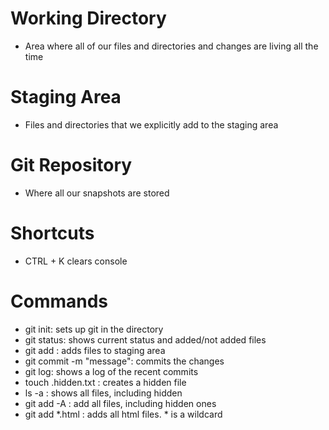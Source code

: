 # Working Directory
- Area where all of our files and directories and changes are living all the time

# Staging Area
- Files and directories that we explicitly add to the staging area

# Git Repository
- Where all our snapshots are stored

# Shortcuts

- CTRL + K clears console

# Commands

- git init: sets up git in the directory
- git status: shows current status and added/not added files
- git add <filename>: adds files to staging area
- git commit -m "message": commits the changes
- git log: shows a log of the recent commits
- touch .hidden.txt : creates a hidden file
- ls -a : shows all files, including hidden
- git add -A : add all files, including hidden ones
- git add *.html : adds all html files. * is a wildcard